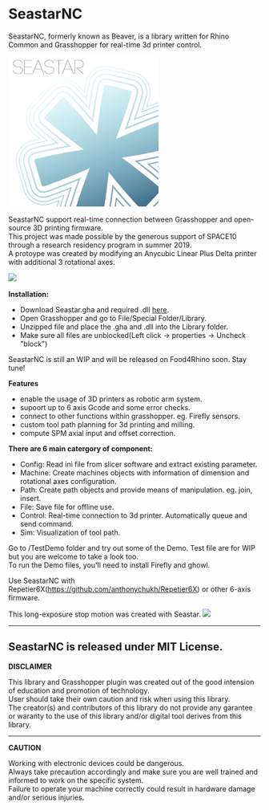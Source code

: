 # SeastarNC

SeastarNC, formerly known as Beaver, is a library written for Rhino Common and Grasshopper for real-time 3d printer control.  

<img src = "Beaver/Resources/photo/Seastar_1000.jpg" height = 300>

SeastarNC support real-time connection between Grasshopper and open-source 3D printing firmware.  
This project was made possible by the generous support of SPACE10 through a research residency program in summer 2019.  
A protoype was created by modifying an Anycubic Linear Plus Delta printer with additional 3 rotational axes.  

<img src = "Beaver/Resources/photo/AT0A3840.jpg" height = 800>
  
**Installation:**  
 * Download Seastar.gha and required .dll <a href="Beaver/bin/Seastar.rar" Download>here</a>.
 * Open Grasshopper and go to File/Special Folder/Library.
 * Unzipped file and place the .gha and .dll into the Library folder.
 * Make sure all files are unblocked(Left click -> properties -> Uncheck "block")  
   
SeastarNC is still an WIP and will be released on Food4Rhino soon. Stay tune!  
  
**Features**  
 * enable the usage of 3D printers as robotic arm system.
 * supoort up to 6 axis Gcode and some error checks.
 * connect to other functions within grasshopper. eg. Firefly sensors.
 * custom tool path planning for 3d printing and milling.
 * compute SPM axial input and offset correction.
  
**There are 6 main catergory of component:**  
 * Config:   Read ini file from slicer software and extract existing parameter.  
 * Machine:  Create machines objects with information of dimension and rotational axes configuration.  
 * Path:     Create path objects and provide means of manipulation. eg. join, insert.  	
 * File:     Save file for offline use.  
 * Control:  Real-time connection to 3d printer. Automatically queue and send command.  
 * Sim:      Visualization of tool path.  

Go to /TestDemo folder and try out some of the Demo. Test file are for WIP but you are welcome to take a look too.  
To run the Demo files, you'll need to install Firefly and ghowl.  
  
Use SeastarNC with Repetier6X(https://github.com/anthonychukh/Repetier6X) or other 6-axis firmware.  
  
This long-exposure stop motion was created with Seastar.
<img src = "Beaver/Resources/photo/S10spin.gif" height = 600>

---
SeastarNC is released under MIT License.
---
**DISCLAIMER**  

This library and Grasshopper plugin was created out of the good intension of education and promotion of technology.  
User should take their own caution and risk when using this library.  
The creator(s) and contributors of this library do not provide any garantee or waranty to the use of this library and/or digital tool derives from this library.   
  

---
**CAUTION**  
  
Working with electronic devices could be dangerous.  
Always take precaution accordingly and make sure you are well trained and informed to work on the specific system.  
Failure to operate your machine correctly could result in hardware damage and/or serious injuries.  

